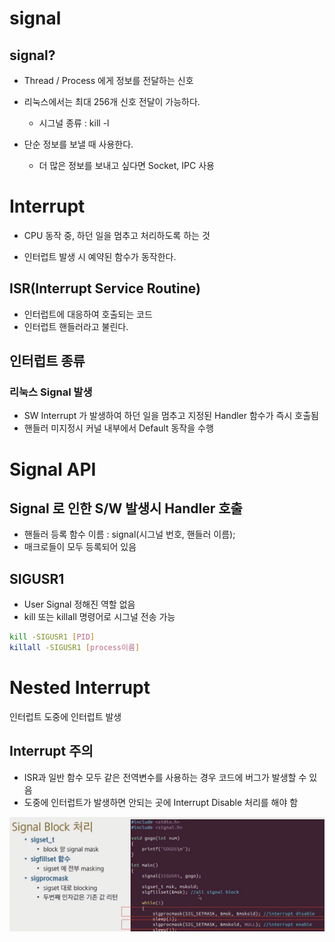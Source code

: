 # signal

## signal?

- Thread / Process 에게 정보를 전달하는 신호

- 리눅스에서는 최대 256개 신호 전달이 가능하다.

  - 시그널 종류 : kill -l

- 단순 정보를 보낼 때 사용한다.

  - 더 많은 정보를 보내고 싶다면 Socket, IPC 사용

  



# Interrupt

- CPU 동작 중, 하던 일을 멈추고 처리하도록 하는 것

- 인터럽트 발생 시 예약된 함수가 동작한다.



## ISR(Interrupt Service Routine)

- 인터럽트에 대응하여 호출되는 코드
- 인터럽트 핸들러라고 불린다.



## 인터럽트 종류

### 리눅스 Signal 발생

- SW Interrupt 가 발생하여 하던 일을 멈추고 지정된 Handler 함수가 즉시 호출됨
- 핸들러 미지정시 커널 내부에서 Default 동작을 수행



# Signal API

## Signal 로 인한 S/W 발생시 Handler 호출

- 핸들러 등록 함수 이름 : signal(시그널 번호, 핸들러 이름);
- 매크로들이 모두 등록되어 있음



## SIGUSR1

- User Signal 정해진 역할 없음
- kill 또는 killall 명령어로 시그널 전송 가능

```bash
kill -SIGUSR1 [PID]
killall -SIGUSR1 [process이름]
```





# Nested Interrupt

인터럽트 도중에 인터럽트 발생



## Interrupt 주의

- ISR과 일반 함수 모두 같은 전역변수를 사용하는 경우 코드에 버그가 발생할 수 있음
- 도중에 인터럽트가 발생하면 안되는 곳에 Interrupt Disable 처리를 해야 함

![Interrupt_disable](signal.assets/Interrupt_disable.jpg)